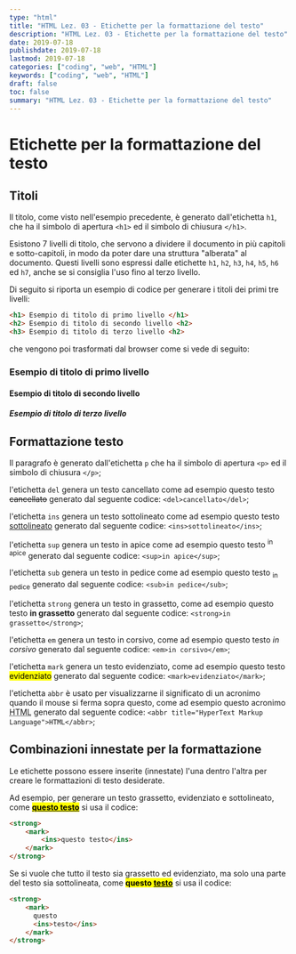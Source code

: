 ```yaml
---
type: "html"
title: "HTML Lez. 03 - Etichette per la formattazione del testo"
description: "HTML Lez. 03 - Etichette per la formattazione del testo"
date: 2019-07-18
publishdate: 2019-07-18
lastmod: 2019-07-18
categories: ["coding", "web", "HTML"]
keywords: ["coding", "web", "HTML"]
draft: false
toc: false
summary: "HTML Lez. 03 - Etichette per la formattazione del testo"
---
```


# Etichette per la formattazione del testo

## Titoli

Il titolo, come visto nell'esempio precedente, è generato dall'etichetta ``h1``,
che ha il simbolo di apertura ``<h1>`` ed il simbolo di chiusura ``</h1>``.

Esistono 7 livelli di titolo, che servono a dividere il
documento in più capitoli e sotto-capitoli, in modo da poter dare una
struttura "alberata" al documento. Questi livelli sono espressi dalle etichette
``h1``, ``h2``, ``h3``, ``h4``, ``h5``, ``h6`` ed ``h7``, anche se si consiglia
l'uso fino al terzo livello.

Di seguito si riporta un esempio di codice per generare i titoli dei primi tre livelli:

```html
<h1> Esempio di titolo di primo livello </h1>
<h2> Esempio di titolo di secondo livello <h2>
<h3> Esempio di titolo di terzo livello <h2>
```

che vengono poi trasformati dal browser come si vede di seguito:

<!-- TODO replace with an image of titles ?? -->

### Esempio di titolo di primo livello

#### Esempio di titolo di secondo livello

##### Esempio di titolo di terzo livello

## Formattazione testo

Il paragrafo è generato dall'etichetta ``p`` che ha il simbolo di apertura ``<p>``
ed il simbolo di chiusura ``</p>``;

l'etichetta ``del`` genera un testo cancellato come ad esempio questo testo
<del>cancellato</del> generato dal seguente codice:
``<del>cancellato</del>``;

l'etichetta ``ins`` genera un testo sottolineato come ad esempio questo testo
<ins>sottolineato</ins> generato dal seguente codice:
``<ins>sottolineato</ins>``;

l'etichetta ``sup`` genera un testo in apice come ad esempio questo testo
<sup>in apice</sup> generato dal seguente codice:
``<sup>in apice</sup>``;

l'etichetta ``sub`` genera un testo in pedice come ad esempio questo testo
<sub>in pedice</sub> generato dal seguente codice:
``<sub>in pedice</sub>``;

l'etichetta ``strong`` genera un testo in grassetto, come ad esempio questo
testo **in grassetto** generato dal seguente codice:
``<strong>in grassetto</strong>``;

l'etichetta ``em`` genera un testo in corsivo, come ad esempio questo testo *in
corsivo* generato dal seguente codice:
``<em>in corsivo</em>``;

l'etichetta ``mark`` genera un testo evidenziato, come ad esempio questo testo
<mark>evidenziato</mark> generato dal seguente codice:
``<mark>evidenziato</mark>``;

l'etichetta ``abbr`` è usato per visualizzarne il significato di un acronimo
quando il mouse si ferma sopra questo, come ad esempio questo acronimo
<abbr title="HyperText Markup Language">HTML</abbr> generato dal seguente codice:
``<abbr title="HyperText Markup Language">HTML</abbr>``;

## Combinazioni innestate per la formattazione

Le etichette possono essere inserite (innestate) l'una dentro
l'altra per creare le formattazioni di testo desiderate.

Ad esempio, per generare
un testo grassetto, evidenziato e sottolineato, come
<strong><mark><ins>questo testo</ins></mark></strong> si usa il codice:

```html
<strong>
    <mark>
        <ins>questo testo</ins>
    </mark>
</strong>
```

Se si vuole che tutto il testo sia grassetto ed evidenziato, ma solo una parte del testo sia sottolineata, come
<strong><mark>questo <ins>testo</ins></mark></strong> si usa il codice:

```html
<strong>
    <mark>
      questo
      <ins>testo</ins>
    </mark>
</strong>
```

